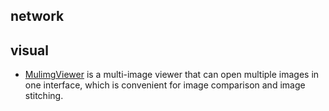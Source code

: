 ## network


## visual
- [MulimgViewer](https://github.com/nachifur/MulimgViewer) is a multi-image viewer that can open multiple images in one interface, which is convenient for image comparison and image stitching.
